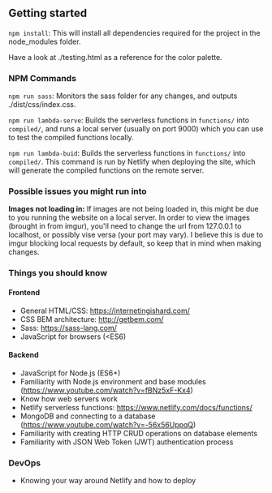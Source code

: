 ## Getting started

`npm install`: This will install all dependencies required for the project in 
the node_modules folder.

Have a look at ./testing.html as a reference for the color palette.

### NPM Commands

`npm run sass`: Monitors the sass folder for any changes, and outputs 
./dist/css/index.css.

`npm run lambda-serve`: Builds the serverless functions in `functions/` into `compiled/`, and runs a local server (usually on port 9000) which you can use to test the compiled functions locally.

`npm run lambda-buid`: Builds the serverless functions in `functions/` into `compiled/`. This command is run by Netlify when deploying the site, which will generate the compiled functions on the remote server.

### Possible issues you might run into

**Images not loading in:** If images are not being loaded in, this might be due 
to you running the website on a local server. In order to view the images 
(brought in from imgur), you'll need to change the url from 127.0.0.1 to 
localhost, or possibly vise versa (your port may vary). I believe this is due 
to imgur blocking local requests by default, so keep that in mind when making 
changes.

### Things you should know

#### Frontend
* General HTML/CSS: https://internetingishard.com/
* CSS BEM architecture: http://getbem.com/
* Sass: https://sass-lang.com/
* JavaScript for browsers (<ES6)

#### Backend
* JavaScript for Node.js (ES6+)
* Familiarity with Node.js environment and base modules (https://www.youtube.com/watch?v=fBNz5xF-Kx4)
* Know how web servers work
* Netlify serverless functions: https://www.netlify.com/docs/functions/
* MongoDB and connecting to a database (https://www.youtube.com/watch?v=-56x56UppqQ)
* Familiarity with creating HTTP CRUD operations on database elements
* Familiarity with JSON Web Token (JWT) authentication process

### DevOps
* Knowing your way around Netlify and how to deploy
